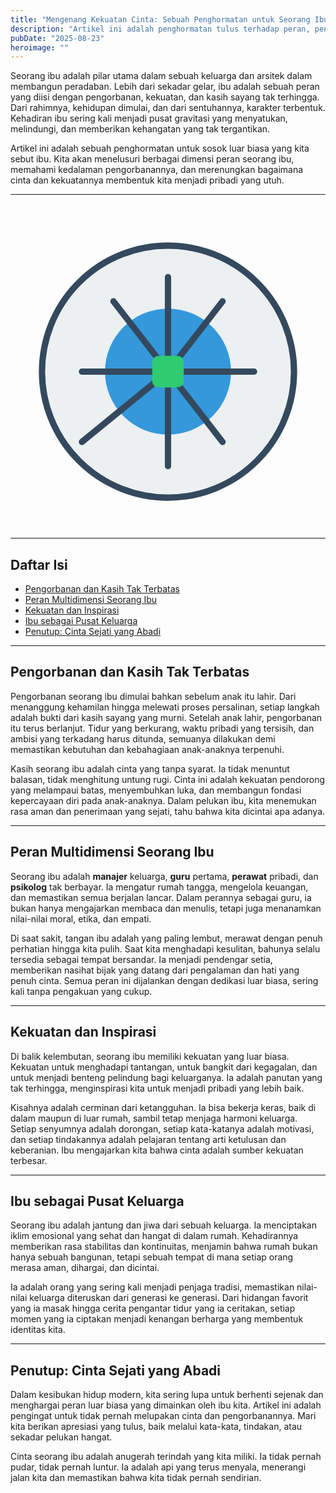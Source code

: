 ```yaml
---
title: "Mengenang Kekuatan Cinta: Sebuah Penghormatan untuk Seorang Ibu"
description: "Artikel ini adalah penghormatan tulus terhadap peran, pengorbanan, dan cinta tak terbatas seorang ibu dalam kehidupan kita."
pubDate: "2025-08-23"
heroimage: ""
---
```


Seorang ibu adalah pilar utama dalam sebuah keluarga dan arsitek dalam membangun peradaban. Lebih dari sekadar gelar, ibu adalah sebuah peran yang diisi dengan pengorbanan, kekuatan, dan kasih sayang tak terhingga. Dari rahimnya, kehidupan dimulai, dan dari sentuhannya, karakter terbentuk. Kehadiran ibu sering kali menjadi pusat gravitasi yang menyatukan, melindungi, dan memberikan kehangatan yang tak tergantikan.

Artikel ini adalah sebuah penghormatan untuk sosok luar biasa yang kita sebut ibu. Kita akan menelusuri berbagai dimensi peran seorang ibu, memahami kedalaman pengorbanannya, dan merenungkan bagaimana cinta dan kekuatannya membentuk kita menjadi pribadi yang utuh.

---

<div align="center">
  <img src="data:image/svg+xml;utf8,<svg xmlns='http://www.w3.org/2000/svg' viewBox='0 0 100 100'>
    <circle cx='50' cy='50' r='40' fill='%23ecf0f1' stroke='%2334495e' stroke-width='2'/>
    <circle cx='50' cy='50' r='20' fill='%233498db'/>
    <path d='M50 50 L50 20' stroke='%2334495e' stroke-width='2' stroke-linecap='round'/>
    <path d='M50 50 L67.32 27.68' stroke='%2334495e' stroke-width='2' stroke-linecap='round'/>
    <path d='M50 50 L77.32 50' stroke='%2334495e' stroke-width='2' stroke-linecap='round'/>
    <path d='M50 50 L67.32 72.32' stroke='%2334495e' stroke-width='2' stroke-linecap='round'/>
    <path d='M50 50 L50 80' stroke='%2334495e' stroke-width='2' stroke-linecap='round'/>
    <path d='M50 50 L22.68 72.32' stroke='%2334495e' stroke-width='2' stroke-linecap='round'/>
    <path d='M50 50 L22.68 50' stroke='%2334495e' stroke-width='2' stroke-linecap='round'/>
    <path d='M50 50 L32.68 27.68' stroke='%2334495e' stroke-width='2' stroke-linecap='round'/>
    <rect x='45' y='45' width='10' height='10' fill='%232ecc71' rx='2' ry='2'/>
  </svg>">
</div>

---

## Daftar Isi
- [Pengorbanan dan Kasih Tak Terbatas](#pengorbanan-dan-kasih-tak-terbatas)
- [Peran Multidimensi Seorang Ibu](#peran-multidimensi-seorang-ibu)
- [Kekuatan dan Inspirasi](#kekuatan-dan-inspirasi)
- [Ibu sebagai Pusat Keluarga](#ibu-sebagai-pusat-keluarga)
- [Penutup: Cinta Sejati yang Abadi](#penutup-cinta-sejati-yang-abadi)

---

## <a id="pengorbanan-dan-kasih-tak-terbatas">Pengorbanan dan Kasih Tak Terbatas</a>

Pengorbanan seorang ibu dimulai bahkan sebelum anak itu lahir. Dari menanggung kehamilan hingga melewati proses persalinan, setiap langkah adalah bukti dari kasih sayang yang murni. Setelah anak lahir, pengorbanan itu terus berlanjut. Tidur yang berkurang, waktu pribadi yang tersisih, dan ambisi yang terkadang harus ditunda, semuanya dilakukan demi memastikan kebutuhan dan kebahagiaan anak-anaknya terpenuhi.

Kasih seorang ibu adalah cinta yang tanpa syarat. Ia tidak menuntut balasan, tidak menghitung untung rugi. Cinta ini adalah kekuatan pendorong yang melampaui batas, menyembuhkan luka, dan membangun fondasi kepercayaan diri pada anak-anaknya. Dalam pelukan ibu, kita menemukan rasa aman dan penerimaan yang sejati, tahu bahwa kita dicintai apa adanya.

---

## <a id="peran-multidimensi-seorang-ibu">Peran Multidimensi Seorang Ibu</a>

Seorang ibu adalah **manajer** keluarga, **guru** pertama, **perawat** pribadi, dan **psikolog** tak berbayar. Ia mengatur rumah tangga, mengelola keuangan, dan memastikan semua berjalan lancar. Dalam perannya sebagai guru, ia bukan hanya mengajarkan membaca dan menulis, tetapi juga menanamkan nilai-nilai moral, etika, dan empati.

Di saat sakit, tangan ibu adalah yang paling lembut, merawat dengan penuh perhatian hingga kita pulih. Saat kita menghadapi kesulitan, bahunya selalu tersedia sebagai tempat bersandar. Ia menjadi pendengar setia, memberikan nasihat bijak yang datang dari pengalaman dan hati yang penuh cinta. Semua peran ini dijalankan dengan dedikasi luar biasa, sering kali tanpa pengakuan yang cukup.

---

## <a id="kekuatan-dan-inspirasi">Kekuatan dan Inspirasi</a>

Di balik kelembutan, seorang ibu memiliki kekuatan yang luar biasa. Kekuatan untuk menghadapi tantangan, untuk bangkit dari kegagalan, dan untuk menjadi benteng pelindung bagi keluarganya. Ia adalah panutan yang tak terhingga, menginspirasi kita untuk menjadi pribadi yang lebih baik.

Kisahnya adalah cerminan dari ketangguhan. Ia bisa bekerja keras, baik di dalam maupun di luar rumah, sambil tetap menjaga harmoni keluarga. Setiap senyumnya adalah dorongan, setiap kata-katanya adalah motivasi, dan setiap tindakannya adalah pelajaran tentang arti ketulusan dan keberanian. Ibu mengajarkan kita bahwa cinta adalah sumber kekuatan terbesar.

---

## <a id="ibu-sebagai-pusat-keluarga">Ibu sebagai Pusat Keluarga</a>

Seorang ibu adalah jantung dan jiwa dari sebuah keluarga. Ia menciptakan iklim emosional yang sehat dan hangat di dalam rumah. Kehadirannya memberikan rasa stabilitas dan kontinuitas, menjamin bahwa rumah bukan hanya sebuah bangunan, tetapi sebuah tempat di mana setiap orang merasa aman, dihargai, dan dicintai.

Ia adalah orang yang sering kali menjadi penjaga tradisi, memastikan nilai-nilai keluarga diteruskan dari generasi ke generasi. Dari hidangan favorit yang ia masak hingga cerita pengantar tidur yang ia ceritakan, setiap momen yang ia ciptakan menjadi kenangan berharga yang membentuk identitas kita.

---

## <a id="penutup-cinta-sejati-yang-abadi">Penutup: Cinta Sejati yang Abadi</a>

Dalam kesibukan hidup modern, kita sering lupa untuk berhenti sejenak dan menghargai peran luar biasa yang dimainkan oleh ibu kita. Artikel ini adalah pengingat untuk tidak pernah melupakan cinta dan pengorbanannya. Mari kita berikan apresiasi yang tulus, baik melalui kata-kata, tindakan, atau sekadar pelukan hangat.

Cinta seorang ibu adalah anugerah terindah yang kita miliki. Ia tidak pernah pudar, tidak pernah luntur. Ia adalah api yang terus menyala, menerangi jalan kita dan memastikan bahwa kita tidak pernah sendirian.
